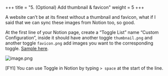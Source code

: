 +++
title = "5. (Optional) Add thumbnail & favicon"
weight = 5
+++


A website can’t be at its finest without a thumbnail and favicon, what if I said that we can sync these images from Notion too, so good.


At the first line of your Notion page, create a “Toggle List” name “Custom Configuration”, inside it should have another toggle `thumbnail.png` and another toggle `favicon.png` add images you want to the corresponding toggle. [Sample here](/71a230664cf04e3cae7c1cecd2e6c465).


![image.png](/images/004-iv-level-3-notion-to-hugo-relearn-on-github-pages/20-628050-image.png)


[FYI] You can use Toggle in Notion by typing `> space` at the start of the line.


